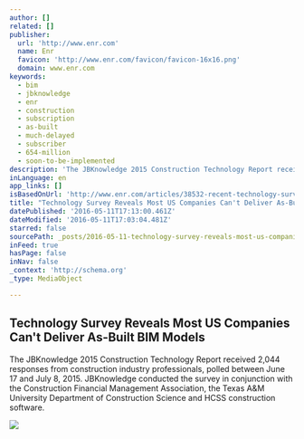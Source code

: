 ```yaml
---
author: []
related: []
publisher:
  url: 'http://www.enr.com'
  name: Enr
  favicon: 'http://www.enr.com/favicon/favicon-16x16.png'
  domain: www.enr.com
keywords:
  - bim
  - jbknowledge
  - enr
  - construction
  - subscription
  - as-built
  - much-delayed
  - subscriber
  - 654-million
  - soon-to-be-implemented
description: 'The JBKnowledge 2015 Construction Technology Report received 2,044 responses from construction industry professionals, polled between June 17 and July 8, 2015. JBKnowledge conducted the survey in conjunction with the Construction Financial Management Association, the Texas A&M University Department of Construction Science and HCSS construction software.'
inLanguage: en
app_links: []
isBasedOnUrl: 'http://www.enr.com/articles/38532-recent-technology-survey-reveals-most-us-companies-cant-do-as-built-bim-models?v=preview'
title: "Technology Survey Reveals Most US Companies Can't Deliver As-Built BIM Models"
datePublished: '2016-05-11T17:13:00.461Z'
dateModified: '2016-05-11T17:03:04.481Z'
starred: false
sourcePath: _posts/2016-05-11-technology-survey-reveals-most-us-companies-cant-deliver-as.md
inFeed: true
hasPage: false
inNav: false
_context: 'http://schema.org'
_type: MediaObject

---
```

<article style=""><h1>Technology Survey Reveals Most US Companies Can't Deliver As-Built BIM Models</h1><p>The JBKnowledge 2015 Construction Technology Report received 2,044 responses from construction industry professionals, polled between June 17 and July 8, 2015. JBKnowledge conducted the survey in conjunction with the Construction Financial Management Association, the Texas A&amp;M University Department of Construction Science and HCSS construction software.</p><img src="http://www.enr.com/ext/resources/Screen-Shot-2016-01-05-at-65358-PM.png?1452048609" /></article>
